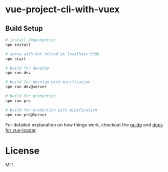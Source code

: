 # vue-project-cli-with-vuex

>

## Build Setup

``` bash
# install dependencies
npm install

# serve with hot reload at localhost:3000
npm start

# build for develop
npm run dev

# build for develop with minification
npm run dev@server

# build for production
npm run pro

# build for production with minification
npm run pro@Server

```

For detailed explanation on how things work, checkout the [guide](http://vuejs-templates.github.io/webpack/) and [docs for vue-loader](http://vuejs.github.io/vue-loader).

# License
MIT.